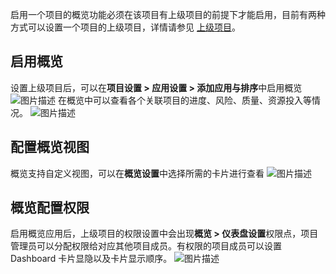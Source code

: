 启用一个项目的概览功能必须在该项目有上级项目的前提下才能启用，目前有两种方式可以设置一个项目的上级项目，详情请参见 [上级项目](https://cloud.tencent.com/document/product/624/44325)。



## 启用概览

设置上级项目后，可以在**项目设置 > 应用设置 > 添加应用与排序**中启用概览
![图片描述](https://main.qcloudimg.com/raw/592bb7ef13f24e8c8fffcec54042220a.png)
在概览中可以查看各个关联项目的进度、风险、质量、资源投入等情况。
![图片描述](https://main.qcloudimg.com/raw/6a825ed534a3a5244f9abed1471a75c1.png)

 

## 配置概览视图

概览支持自定义视图，可以在**概览设置**中选择所需的卡片进行查看
![图片描述](https://main.qcloudimg.com/raw/bb744c370c8f97424a011afe52ee94cd.png)

 

## 概览配置权限

启用概览应用后，上级项目的权限设置中会出现**概览 > 仪表盘设置**权限点，项目管理员可以分配权限给对应其他项目成员。有权限的项目成员可以设置 Dashboard 卡片显隐以及卡片显示顺序。
![图片描述](https://main.qcloudimg.com/raw/2e783024357b58bfb3a5f25b65ec9a5b.png)

